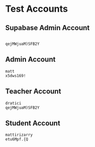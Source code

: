 # Test Accounts

## Supabase Admin Account

```

qejMWjuaM)SFB2Y
```

## Admin Account

```
matt
x5dws169!
```

## Teacher Account

```
dratici
qejMWjuaM)SFB2Y
```

## Student Account

```
mattirizarry
etu6Mpf.{Q
```